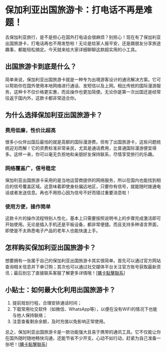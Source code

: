 # 保加利亚出国旅游卡：打电话不再是难题！

去保加利亚旅行，是不是担心在国外打电话会很麻烦？别担心！现在有了保加利亚出国旅游卡，打电话再也不用发愁啦！无论是给家人报平安，还是跟朋友分享旅途趣事，都能轻松搞定。今天就来给大家详细聊聊这款超实用的小工具。

## 出国旅游卡到底是什么？

简单来说，保加利亚出国旅游卡就是一种专为出境游客设计的通讯解决方案。它可以帮助你在国外使用本地网络进行通话、发短信以及上网。相比传统的国际漫游服务，这种卡不仅价格更实惠，而且操作也更加简便。无论你是第一次出国还是经常往返于国内外，这款卡都非常适合你。

## 为什么选择保加利亚出国旅游卡？

### 费用低廉，性价比超高

很多小伙伴出国后最怕的就是高额的国际漫游费。但有了出国旅游卡，这些问题统统迎刃而解！它的资费标准非常亲民，尤其是通话费用，比普通国际漫游便宜得多。这样一来，你可以毫无负担地和亲朋好友保持联系，尽情享受旅行的乐趣。

### 网络覆盖广，信号稳定

保加利亚出国旅游卡采用的是当地运营商提供的网络服务，所以在国内也能找到相应的信号覆盖区域。这意味着即使身处偏远地区，只要你有信号，就能随时拨通电话或者发送信息。再也不用担心因为信号不好而错过重要消息啦！

### 使用方便，操作简单

这款卡片的操作流程特别人性化，基本上只需要按照说明书上的步骤完成激活即可开始使用。无论是插入手机还是平板设备，都非常便捷。而且支持多种语言界面，即使是不太熟悉电子产品的老年人也能快速上手。

## 怎样购买保加利亚出国旅游卡？

想要拥有一张属于自己的保加利亚出国旅游卡其实很简单。首先可以通过官方网站查询相关信息并下单订购；其次也可以通过社交媒体平台关注官方账号获取最新资讯；最后别忘了直接联系客服了解更多详情哦！[[購卡點擊聯系](https://t.me/s/esim1088)]

## 小贴士：如何最大化利用出国旅游卡？

1. 提前规划行程，合理安排通话时间；
2. 下载常用社交软件（如微信、WhatsApp等），以便在没有WiFi的情况下也能与他人保持联络；
3. 注意查看剩余余额，及时充值以免影响正常使用。

总之，保加利亚出国旅游卡是一款功能强大且易于携带的通讯工具。它不仅能让你在国外随时随地畅快沟通，还能节省不少开支。心动不如行动，赶紧为自己准备一张吧！[[購卡點擊聯系](https://t.me/s/esim1088)]